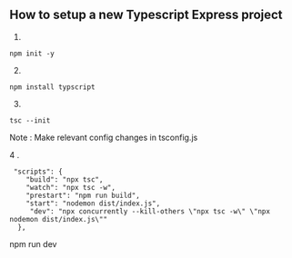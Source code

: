 ## How to setup a new Typescript Express project

1.
```
npm init -y
```
2.
```
npm install typscript

```
3.
```
tsc --init

```

Note : Make relevant config changes in tsconfig.js

4 .
```
 "scripts": {
    "build": "npx tsc",
    "watch": "npx tsc -w",
    "prestart": "npm run build",
    "start": "nodemon dist/index.js",
     "dev": "npx concurrently --kill-others \"npx tsc -w\" \"npx nodemon dist/index.js\""
  },

```

npm run dev
